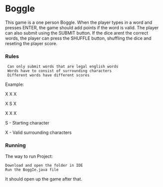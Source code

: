 # BoggIe

This game is a one person Boggle. When the player types in a word and presses ENTER, the game should add points if the word is valid. The player can also submit using the SUBMIT button. If the dice arent the correct words, the player can press the SHUFFLE button, shuffling the dice and reseting the player score.

### Rules
	 Can only submit words that are legal english words
	 Words have to consist of surrounding characters
	 Different words have different scores
Example:

X X X

X S X

X X X

S - Starting character

X - Valid surrounding characters

### Running
The way to run Project:

	Download and open the folder in IDE
	Run the BoggIe.java file
It should open up the game after that.




